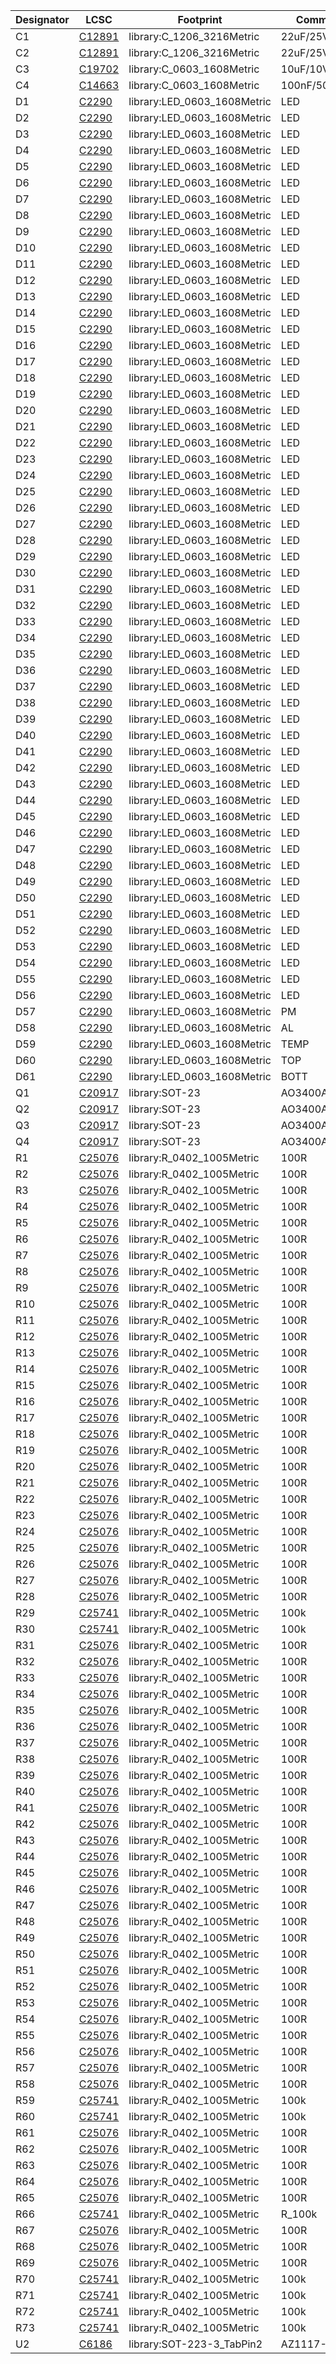 |Designator|LCSC|Footprint|Comment|
|--|--|--|--|
|C1|[C12891](https://jlcpcb.com/partdetail/C12891)|library:C_1206_3216Metric|22uF/25V/X5R|
|C2|[C12891](https://jlcpcb.com/partdetail/C12891)|library:C_1206_3216Metric|22uF/25V/X5R|
|C3|[C19702](https://jlcpcb.com/partdetail/C19702)|library:C_0603_1608Metric|10uF/10V/X5R|
|C4|[C14663](https://jlcpcb.com/partdetail/C14663)|library:C_0603_1608Metric|100nF/50V/X7R|
|D1|[C2290](https://jlcpcb.com/partdetail/C2290)|library:LED_0603_1608Metric|LED|
|D2|[C2290](https://jlcpcb.com/partdetail/C2290)|library:LED_0603_1608Metric|LED|
|D3|[C2290](https://jlcpcb.com/partdetail/C2290)|library:LED_0603_1608Metric|LED|
|D4|[C2290](https://jlcpcb.com/partdetail/C2290)|library:LED_0603_1608Metric|LED|
|D5|[C2290](https://jlcpcb.com/partdetail/C2290)|library:LED_0603_1608Metric|LED|
|D6|[C2290](https://jlcpcb.com/partdetail/C2290)|library:LED_0603_1608Metric|LED|
|D7|[C2290](https://jlcpcb.com/partdetail/C2290)|library:LED_0603_1608Metric|LED|
|D8|[C2290](https://jlcpcb.com/partdetail/C2290)|library:LED_0603_1608Metric|LED|
|D9|[C2290](https://jlcpcb.com/partdetail/C2290)|library:LED_0603_1608Metric|LED|
|D10|[C2290](https://jlcpcb.com/partdetail/C2290)|library:LED_0603_1608Metric|LED|
|D11|[C2290](https://jlcpcb.com/partdetail/C2290)|library:LED_0603_1608Metric|LED|
|D12|[C2290](https://jlcpcb.com/partdetail/C2290)|library:LED_0603_1608Metric|LED|
|D13|[C2290](https://jlcpcb.com/partdetail/C2290)|library:LED_0603_1608Metric|LED|
|D14|[C2290](https://jlcpcb.com/partdetail/C2290)|library:LED_0603_1608Metric|LED|
|D15|[C2290](https://jlcpcb.com/partdetail/C2290)|library:LED_0603_1608Metric|LED|
|D16|[C2290](https://jlcpcb.com/partdetail/C2290)|library:LED_0603_1608Metric|LED|
|D17|[C2290](https://jlcpcb.com/partdetail/C2290)|library:LED_0603_1608Metric|LED|
|D18|[C2290](https://jlcpcb.com/partdetail/C2290)|library:LED_0603_1608Metric|LED|
|D19|[C2290](https://jlcpcb.com/partdetail/C2290)|library:LED_0603_1608Metric|LED|
|D20|[C2290](https://jlcpcb.com/partdetail/C2290)|library:LED_0603_1608Metric|LED|
|D21|[C2290](https://jlcpcb.com/partdetail/C2290)|library:LED_0603_1608Metric|LED|
|D22|[C2290](https://jlcpcb.com/partdetail/C2290)|library:LED_0603_1608Metric|LED|
|D23|[C2290](https://jlcpcb.com/partdetail/C2290)|library:LED_0603_1608Metric|LED|
|D24|[C2290](https://jlcpcb.com/partdetail/C2290)|library:LED_0603_1608Metric|LED|
|D25|[C2290](https://jlcpcb.com/partdetail/C2290)|library:LED_0603_1608Metric|LED|
|D26|[C2290](https://jlcpcb.com/partdetail/C2290)|library:LED_0603_1608Metric|LED|
|D27|[C2290](https://jlcpcb.com/partdetail/C2290)|library:LED_0603_1608Metric|LED|
|D28|[C2290](https://jlcpcb.com/partdetail/C2290)|library:LED_0603_1608Metric|LED|
|D29|[C2290](https://jlcpcb.com/partdetail/C2290)|library:LED_0603_1608Metric|LED|
|D30|[C2290](https://jlcpcb.com/partdetail/C2290)|library:LED_0603_1608Metric|LED|
|D31|[C2290](https://jlcpcb.com/partdetail/C2290)|library:LED_0603_1608Metric|LED|
|D32|[C2290](https://jlcpcb.com/partdetail/C2290)|library:LED_0603_1608Metric|LED|
|D33|[C2290](https://jlcpcb.com/partdetail/C2290)|library:LED_0603_1608Metric|LED|
|D34|[C2290](https://jlcpcb.com/partdetail/C2290)|library:LED_0603_1608Metric|LED|
|D35|[C2290](https://jlcpcb.com/partdetail/C2290)|library:LED_0603_1608Metric|LED|
|D36|[C2290](https://jlcpcb.com/partdetail/C2290)|library:LED_0603_1608Metric|LED|
|D37|[C2290](https://jlcpcb.com/partdetail/C2290)|library:LED_0603_1608Metric|LED|
|D38|[C2290](https://jlcpcb.com/partdetail/C2290)|library:LED_0603_1608Metric|LED|
|D39|[C2290](https://jlcpcb.com/partdetail/C2290)|library:LED_0603_1608Metric|LED|
|D40|[C2290](https://jlcpcb.com/partdetail/C2290)|library:LED_0603_1608Metric|LED|
|D41|[C2290](https://jlcpcb.com/partdetail/C2290)|library:LED_0603_1608Metric|LED|
|D42|[C2290](https://jlcpcb.com/partdetail/C2290)|library:LED_0603_1608Metric|LED|
|D43|[C2290](https://jlcpcb.com/partdetail/C2290)|library:LED_0603_1608Metric|LED|
|D44|[C2290](https://jlcpcb.com/partdetail/C2290)|library:LED_0603_1608Metric|LED|
|D45|[C2290](https://jlcpcb.com/partdetail/C2290)|library:LED_0603_1608Metric|LED|
|D46|[C2290](https://jlcpcb.com/partdetail/C2290)|library:LED_0603_1608Metric|LED|
|D47|[C2290](https://jlcpcb.com/partdetail/C2290)|library:LED_0603_1608Metric|LED|
|D48|[C2290](https://jlcpcb.com/partdetail/C2290)|library:LED_0603_1608Metric|LED|
|D49|[C2290](https://jlcpcb.com/partdetail/C2290)|library:LED_0603_1608Metric|LED|
|D50|[C2290](https://jlcpcb.com/partdetail/C2290)|library:LED_0603_1608Metric|LED|
|D51|[C2290](https://jlcpcb.com/partdetail/C2290)|library:LED_0603_1608Metric|LED|
|D52|[C2290](https://jlcpcb.com/partdetail/C2290)|library:LED_0603_1608Metric|LED|
|D53|[C2290](https://jlcpcb.com/partdetail/C2290)|library:LED_0603_1608Metric|LED|
|D54|[C2290](https://jlcpcb.com/partdetail/C2290)|library:LED_0603_1608Metric|LED|
|D55|[C2290](https://jlcpcb.com/partdetail/C2290)|library:LED_0603_1608Metric|LED|
|D56|[C2290](https://jlcpcb.com/partdetail/C2290)|library:LED_0603_1608Metric|LED|
|D57|[C2290](https://jlcpcb.com/partdetail/C2290)|library:LED_0603_1608Metric|PM|
|D58|[C2290](https://jlcpcb.com/partdetail/C2290)|library:LED_0603_1608Metric|AL|
|D59|[C2290](https://jlcpcb.com/partdetail/C2290)|library:LED_0603_1608Metric|TEMP|
|D60|[C2290](https://jlcpcb.com/partdetail/C2290)|library:LED_0603_1608Metric|TOP|
|D61|[C2290](https://jlcpcb.com/partdetail/C2290)|library:LED_0603_1608Metric|BOTT|
|Q1|[C20917](https://jlcpcb.com/partdetail/C20917)|library:SOT-23|AO3400A|
|Q2|[C20917](https://jlcpcb.com/partdetail/C20917)|library:SOT-23|AO3400A|
|Q3|[C20917](https://jlcpcb.com/partdetail/C20917)|library:SOT-23|AO3400A|
|Q4|[C20917](https://jlcpcb.com/partdetail/C20917)|library:SOT-23|AO3400A|
|R1|[C25076](https://jlcpcb.com/partdetail/C25076)|library:R_0402_1005Metric|100R|
|R2|[C25076](https://jlcpcb.com/partdetail/C25076)|library:R_0402_1005Metric|100R|
|R3|[C25076](https://jlcpcb.com/partdetail/C25076)|library:R_0402_1005Metric|100R|
|R4|[C25076](https://jlcpcb.com/partdetail/C25076)|library:R_0402_1005Metric|100R|
|R5|[C25076](https://jlcpcb.com/partdetail/C25076)|library:R_0402_1005Metric|100R|
|R6|[C25076](https://jlcpcb.com/partdetail/C25076)|library:R_0402_1005Metric|100R|
|R7|[C25076](https://jlcpcb.com/partdetail/C25076)|library:R_0402_1005Metric|100R|
|R8|[C25076](https://jlcpcb.com/partdetail/C25076)|library:R_0402_1005Metric|100R|
|R9|[C25076](https://jlcpcb.com/partdetail/C25076)|library:R_0402_1005Metric|100R|
|R10|[C25076](https://jlcpcb.com/partdetail/C25076)|library:R_0402_1005Metric|100R|
|R11|[C25076](https://jlcpcb.com/partdetail/C25076)|library:R_0402_1005Metric|100R|
|R12|[C25076](https://jlcpcb.com/partdetail/C25076)|library:R_0402_1005Metric|100R|
|R13|[C25076](https://jlcpcb.com/partdetail/C25076)|library:R_0402_1005Metric|100R|
|R14|[C25076](https://jlcpcb.com/partdetail/C25076)|library:R_0402_1005Metric|100R|
|R15|[C25076](https://jlcpcb.com/partdetail/C25076)|library:R_0402_1005Metric|100R|
|R16|[C25076](https://jlcpcb.com/partdetail/C25076)|library:R_0402_1005Metric|100R|
|R17|[C25076](https://jlcpcb.com/partdetail/C25076)|library:R_0402_1005Metric|100R|
|R18|[C25076](https://jlcpcb.com/partdetail/C25076)|library:R_0402_1005Metric|100R|
|R19|[C25076](https://jlcpcb.com/partdetail/C25076)|library:R_0402_1005Metric|100R|
|R20|[C25076](https://jlcpcb.com/partdetail/C25076)|library:R_0402_1005Metric|100R|
|R21|[C25076](https://jlcpcb.com/partdetail/C25076)|library:R_0402_1005Metric|100R|
|R22|[C25076](https://jlcpcb.com/partdetail/C25076)|library:R_0402_1005Metric|100R|
|R23|[C25076](https://jlcpcb.com/partdetail/C25076)|library:R_0402_1005Metric|100R|
|R24|[C25076](https://jlcpcb.com/partdetail/C25076)|library:R_0402_1005Metric|100R|
|R25|[C25076](https://jlcpcb.com/partdetail/C25076)|library:R_0402_1005Metric|100R|
|R26|[C25076](https://jlcpcb.com/partdetail/C25076)|library:R_0402_1005Metric|100R|
|R27|[C25076](https://jlcpcb.com/partdetail/C25076)|library:R_0402_1005Metric|100R|
|R28|[C25076](https://jlcpcb.com/partdetail/C25076)|library:R_0402_1005Metric|100R|
|R29|[C25741](https://jlcpcb.com/partdetail/C25741)|library:R_0402_1005Metric|100k|
|R30|[C25741](https://jlcpcb.com/partdetail/C25741)|library:R_0402_1005Metric|100k|
|R31|[C25076](https://jlcpcb.com/partdetail/C25076)|library:R_0402_1005Metric|100R|
|R32|[C25076](https://jlcpcb.com/partdetail/C25076)|library:R_0402_1005Metric|100R|
|R33|[C25076](https://jlcpcb.com/partdetail/C25076)|library:R_0402_1005Metric|100R|
|R34|[C25076](https://jlcpcb.com/partdetail/C25076)|library:R_0402_1005Metric|100R|
|R35|[C25076](https://jlcpcb.com/partdetail/C25076)|library:R_0402_1005Metric|100R|
|R36|[C25076](https://jlcpcb.com/partdetail/C25076)|library:R_0402_1005Metric|100R|
|R37|[C25076](https://jlcpcb.com/partdetail/C25076)|library:R_0402_1005Metric|100R|
|R38|[C25076](https://jlcpcb.com/partdetail/C25076)|library:R_0402_1005Metric|100R|
|R39|[C25076](https://jlcpcb.com/partdetail/C25076)|library:R_0402_1005Metric|100R|
|R40|[C25076](https://jlcpcb.com/partdetail/C25076)|library:R_0402_1005Metric|100R|
|R41|[C25076](https://jlcpcb.com/partdetail/C25076)|library:R_0402_1005Metric|100R|
|R42|[C25076](https://jlcpcb.com/partdetail/C25076)|library:R_0402_1005Metric|100R|
|R43|[C25076](https://jlcpcb.com/partdetail/C25076)|library:R_0402_1005Metric|100R|
|R44|[C25076](https://jlcpcb.com/partdetail/C25076)|library:R_0402_1005Metric|100R|
|R45|[C25076](https://jlcpcb.com/partdetail/C25076)|library:R_0402_1005Metric|100R|
|R46|[C25076](https://jlcpcb.com/partdetail/C25076)|library:R_0402_1005Metric|100R|
|R47|[C25076](https://jlcpcb.com/partdetail/C25076)|library:R_0402_1005Metric|100R|
|R48|[C25076](https://jlcpcb.com/partdetail/C25076)|library:R_0402_1005Metric|100R|
|R49|[C25076](https://jlcpcb.com/partdetail/C25076)|library:R_0402_1005Metric|100R|
|R50|[C25076](https://jlcpcb.com/partdetail/C25076)|library:R_0402_1005Metric|100R|
|R51|[C25076](https://jlcpcb.com/partdetail/C25076)|library:R_0402_1005Metric|100R|
|R52|[C25076](https://jlcpcb.com/partdetail/C25076)|library:R_0402_1005Metric|100R|
|R53|[C25076](https://jlcpcb.com/partdetail/C25076)|library:R_0402_1005Metric|100R|
|R54|[C25076](https://jlcpcb.com/partdetail/C25076)|library:R_0402_1005Metric|100R|
|R55|[C25076](https://jlcpcb.com/partdetail/C25076)|library:R_0402_1005Metric|100R|
|R56|[C25076](https://jlcpcb.com/partdetail/C25076)|library:R_0402_1005Metric|100R|
|R57|[C25076](https://jlcpcb.com/partdetail/C25076)|library:R_0402_1005Metric|100R|
|R58|[C25076](https://jlcpcb.com/partdetail/C25076)|library:R_0402_1005Metric|100R|
|R59|[C25741](https://jlcpcb.com/partdetail/C25741)|library:R_0402_1005Metric|100k|
|R60|[C25741](https://jlcpcb.com/partdetail/C25741)|library:R_0402_1005Metric|100k|
|R61|[C25076](https://jlcpcb.com/partdetail/C25076)|library:R_0402_1005Metric|100R|
|R62|[C25076](https://jlcpcb.com/partdetail/C25076)|library:R_0402_1005Metric|100R|
|R63|[C25076](https://jlcpcb.com/partdetail/C25076)|library:R_0402_1005Metric|100R|
|R64|[C25076](https://jlcpcb.com/partdetail/C25076)|library:R_0402_1005Metric|100R|
|R65|[C25076](https://jlcpcb.com/partdetail/C25076)|library:R_0402_1005Metric|100R|
|R66|[C25741](https://jlcpcb.com/partdetail/C25741)|library:R_0402_1005Metric|R_100k|
|R67|[C25076](https://jlcpcb.com/partdetail/C25076)|library:R_0402_1005Metric|100R|
|R68|[C25076](https://jlcpcb.com/partdetail/C25076)|library:R_0402_1005Metric|100R|
|R69|[C25076](https://jlcpcb.com/partdetail/C25076)|library:R_0402_1005Metric|100R|
|R70|[C25741](https://jlcpcb.com/partdetail/C25741)|library:R_0402_1005Metric|100k|
|R71|[C25741](https://jlcpcb.com/partdetail/C25741)|library:R_0402_1005Metric|100k|
|R72|[C25741](https://jlcpcb.com/partdetail/C25741)|library:R_0402_1005Metric|100k|
|R73|[C25741](https://jlcpcb.com/partdetail/C25741)|library:R_0402_1005Metric|100k|
|U2|[C6186](https://jlcpcb.com/partdetail/C6186)|library:SOT-223-3_TabPin2|AZ1117-3.3|
